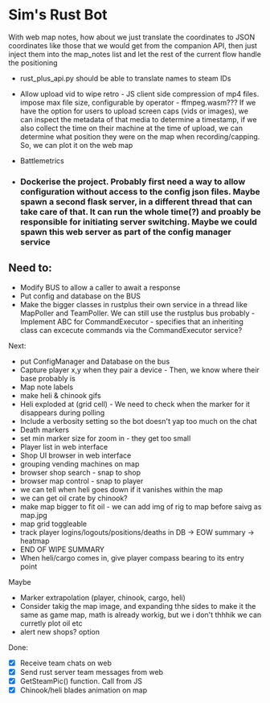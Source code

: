 # Sim's Rust Bot

With web map notes, how about we just translate the coordinates to JSON coordinates like those that we would get from the companion API, then just inject them into the map_notes list and let the rest of the current flow handle the positioning

- rust_plus_api.py should be able to translate names to steam IDs

- Allow upload vid to wipe retro - JS client side compression of mp4 files. impose max file size, configurable by operator - ffmpeg.wasm??? If we have the option for users to upload screen caps (vids or images), we can inspect the metadata
    of that media to determine a timestamp, if we also collect the time on their machine at the time of upload, we can determine what position they were on the map when recording/capping. So, we can plot it on the web map
- Battlemetrics

- ### Dockerise the project. Probably first need a way to allow configuration without access to the config json files. Maybe spawn a second flask server, in a different thread that can take care of that. It can run the whole time(?) and proably be responsible for initiating server switching. Maybe we could spawn this web server as part of the config manager service

## Need to:
- Modify BUS to allow a caller to await a response
- Put config and database on the BUS
- Make the bigger classes in rustplus their own service in a thread like MapPoller and TeamPoller. We can still use the rustplus bus probably
-Implement ABC for CommandExecutor - specifies that an inheriting class can excecute commands via the CommandExecutor service?


Next:
- put ConfigManager and Database on the bus
- Capture player x,y when they pair a device - Then, we know where their base probably is
- Map note labels
- make heli & chinook gifs
- Heli exploded at (grid cell) - We need to check when the marker for it disappears during polling
- Include a verbosity setting so the bot doesn't yap too much on the chat
- Death markers
- set min marker size for zoom in - they get too small
- Player list in web interface
- Shop UI browser in web interface
- grouping vending machines on map
- browser shop search - snap to shop
- browser map control - snap to player
- we can tell when heli goes down if it vanishes within the map
- we can get oil crate by chinook?
- make map bigger to fit oil - we can add img of rig to map before saivg as map.jpg
- map grid toggleable
- track player logins/logouts/positions/deaths in DB -> EOW summary -> heatmap
- END OF WIPE SUMMARY
- When heli/cargo comes in, give player compass bearing to its entry point

Maybe
- Marker extrapolation (player, chinook, cargo, heli)
- Consider takig the map image, and expanding thhe sides to make it the same as game map, math is already workig, but we i don't thhhik we can curretly plot oil etc
- alert new shops? option

Done:
- [x] Receive team chats on web
- [x] Send rust server team messages from web
- [x] GetSteamPic() function. Call from JS
- [x] Chinook/heli blades animation on map
